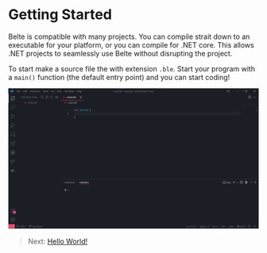 # Getting Started

Belte is compatible with many projects. You can compile strait down to an executable for your platform, or you can
compile for .NET core. This allows .NET projects to seamlessly use Belte without disrupting the project.

To start make a source file the with extension `.ble`. Start your program with a `main()` function (the default entry
point) and you can start coding!

<img src="img/empty_main.png" alt="belte" width="1000" />

> Next: [Hello World!](Tutorial/HelloWorld.md)
